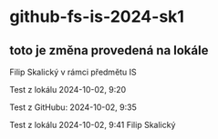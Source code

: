 # github-fs-is-2024-sk1

## toto je změna provedená na lokále

Filip Skalický
v rámci předmětu IS

Test z lokálu 2024-10-02, 9:20

Test z GitHubu: 2024-10-02, 9:35

Test z lokálu 2024-10-02, 9:41
Filip Skalický